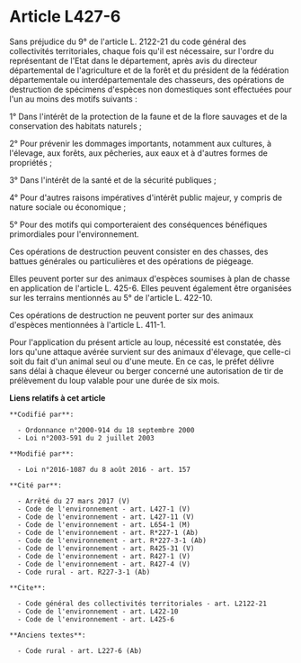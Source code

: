 # Article L427-6

Sans préjudice du 9° de l'article L. 2122-21 du code général des collectivités territoriales, chaque fois qu'il est
nécessaire, sur l'ordre du représentant de l'Etat dans le département, après avis du directeur départemental de l'agriculture
et de la forêt et du président de la fédération départementale ou interdépartementale des chasseurs, des opérations de
destruction de spécimens d'espèces non domestiques sont effectuées pour l'un au moins des motifs suivants : 

1° Dans l'intérêt de la protection de la faune et de la flore sauvages et de la conservation des habitats naturels ; 

2° Pour prévenir les dommages importants, notamment aux cultures, à l'élevage, aux forêts, aux pêcheries, aux eaux et à
d'autres formes de propriétés ; 

3° Dans l'intérêt de la santé et de la sécurité publiques ; 

4° Pour d'autres raisons impératives d'intérêt public majeur, y compris de nature sociale ou économique ; 

5° Pour des motifs qui comporteraient des conséquences bénéfiques primordiales pour l'environnement. 

Ces opérations de destruction peuvent consister en des chasses, des battues générales ou particulières et des opérations de
piégeage. 

Elles peuvent porter sur des animaux d'espèces soumises à plan de chasse en application de l'article L. 425-6. Elles peuvent
également être organisées sur les terrains mentionnés au 5° de l'article L. 422-10. 

Ces opérations de destruction ne peuvent porter sur des animaux d'espèces mentionnées à l'article L. 411-1. 

Pour l'application du présent article au loup, nécessité est constatée, dès lors qu'une attaque avérée survient sur des
animaux d'élevage, que celle-ci soit du fait d'un animal seul ou d'une meute. En ce cas, le préfet délivre sans délai à
chaque éleveur ou berger concerné une autorisation de tir de prélèvement du loup valable pour une durée de six mois.

**Liens relatifs à cet article**

	**Codifié par**:

	  - Ordonnance n°2000-914 du 18 septembre 2000
	  - Loi n°2003-591 du 2 juillet 2003

	**Modifié par**:

	  - Loi n°2016-1087 du 8 août 2016 - art. 157

	**Cité par**:

	  - Arrêté du 27 mars 2017 (V)
	  - Code de l'environnement - art. L427-1 (V)
	  - Code de l'environnement - art. L427-11 (V)
	  - Code de l'environnement - art. L654-1 (M)
	  - Code de l'environnement - art. R*227-1 (Ab)
	  - Code de l'environnement - art. R*227-3-1 (Ab)
	  - Code de l'environnement - art. R425-31 (V)
	  - Code de l'environnement - art. R427-1 (V)
	  - Code de l'environnement - art. R427-4 (V)
	  - Code rural - art. R227-3-1 (Ab)

	**Cite**:

	  - Code général des collectivités territoriales - art. L2122-21
	  - Code de l'environnement - art. L422-10
	  - Code de l'environnement - art. L425-6

	**Anciens textes**:

	  - Code rural - art. L227-6 (Ab)
